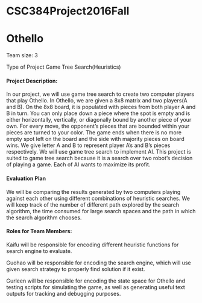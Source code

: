 # CSC384Project2016Fall
# Othello


Team size: 3

Type of Project 	Game Tree Search(Heuristics)




#### Project Description:

In our project, we will use game tree search to create two computer players that play Othello. In Othello, we are given a 8x8 matrix and two players(A and B). On the 8x8 board, it is populated with pieces from both player A and B in turn. You can only place down a piece where the spot is empty and is either horizontally, vertically, or diagonally bound by another piece of your own. For every move, the opponent’s pieces that are bounded within your pieces are turned to your color. The game ends when there is no more empty spot left on the board and the side with majority pieces on board wins. We give letter A and B to represent player A’s and B’s pieces respectively. We will use game tree search to implement AI. This project is suited to game tree search because it is a search over two robot’s decision of playing a game. Each of AI wants to maximize its profit.


#### Evaluation Plan

We will be comparing the results generated by two computers playing against each other using   different combinations of heuristic searches. We will keep track of the number of different path explored by the search algorithm, the time consumed for large search spaces and the path in which the search algorithm chooses.


#### Roles for Team Members: 


Kaifu will be responsible for encoding different heuristic functions for search engine to evaluate.

Guohao will be responsible for encoding the search engine, which will use given search strategy to properly find solution if it exist.

Gurleen will be responsible for encoding the state space for Othello and testing scripts for simulating the game, as well as generating useful text outputs for tracking and debugging purposes.



